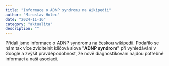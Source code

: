 ```yaml
---
title: "Informace o ADNP syndromu na Wikipedii"
author: "Miroslav Holec"
date: "2024-11-16"
category: "aktualita"
description: ""
---
```


Přidali jsme informace o ADNP syndromu na [českou wikipedii](https://cs.wikipedia.org/wiki/ADNP_syndrom). Podařilo se nám tak více zviditelnit klíčová slova **"ADNP syndrom"** při vyhledávání v Google a zvýšit pravděpodobnost, že nově diagnostikovaní najdou potřebné informaci a naší asociaci.